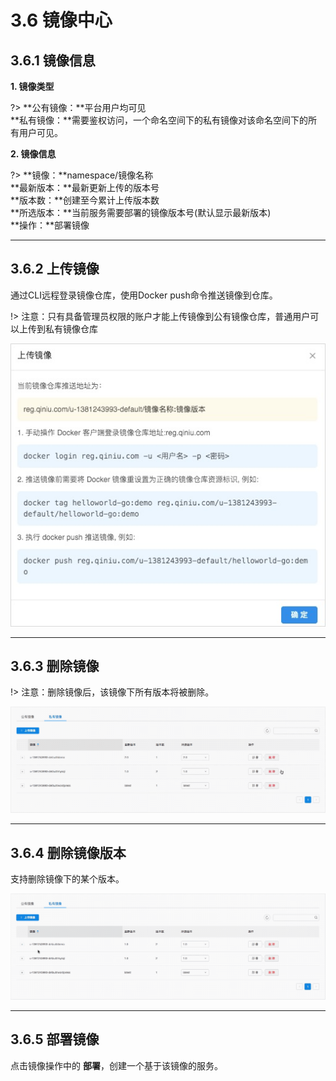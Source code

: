 # 3.6 镜像中心

## 3.6.1 镜像信息

**1. 镜像类型**

?> **公有镜像：**平台用户均可见  
   **私有镜像：**需要鉴权访问，一个命名空间下的私有镜像对该命名空间下的所有用户可见。

**2. 镜像信息**

?> **镜像：**namespace/镜像名称  
   **最新版本：**最新更新上传的版本号  
   **版本数：**创建至今累计上传版本数  
   **所选版本：**当前服务需要部署的镜像版本号(默认显示最新版本)  
   **操作：**部署镜像

***
## 3.6.2 上传镜像

通过CLI远程登录镜像仓库，使用Docker push命令推送镜像到仓库。

!> 注意：只有具备管理员权限的账户才能上传镜像到公有镜像仓库，普通用户可以上传到私有镜像仓库

![](_figures/user-guide/image-push.png)

***
## 3.6.3 删除镜像

!> 注意：删除镜像后，该镜像下所有版本将被删除。

![](_figures/user-guide/image-delete.gif)

***
## 3.6.4 删除镜像版本

支持删除镜像下的某个版本。

![](_figures/user-guide/image-delete-version.gif)

***
## 3.6.5 部署镜像

点击镜像操作中的 **部署**，创建一个基于该镜像的服务。